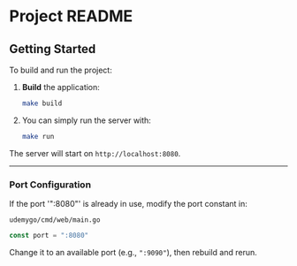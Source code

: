 # Project README

## Getting Started

To build and run the project:

1. **Build** the application:
   ```bash
   make build
   ```

2. You can simply run the server with:
   ```bash
   make run
   ```

The server will start on `http://localhost:8080`.

---

### Port Configuration
If the port '":8080"' is already in use, modify the port constant in:  

`udemygo/cmd/web/main.go`

```go
const port = ":8080"
```
Change it to an available port (e.g., `":9090"`), then rebuild and rerun.
